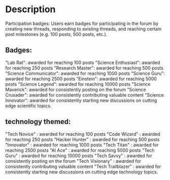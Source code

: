 # Description

Participation badges: Users earn badges for participating in the forum by creating new threads, responding to existing threads, and reaching certain post milestones (e.g. 100 posts, 500 posts, etc.).

## Badges:

"Lab Rat": awarded for reaching 100 posts
"Science Enthusiast": awarded for reaching 250 posts
"Research Master": awarded for reaching 500 posts
"Science Communicator": awarded for reaching 1000 posts
"Science Guru": awarded for reaching 2500 posts
"Einstein": awarded for reaching 5000 posts
"Science Legend": awarded for reaching 10000 posts
"Science Maverick": awarded for consistently posting on the forum
"Science Crusader": awarded for consistently contributing valuable content
"Science Innovator": awarded for consistently starting new discussions on cutting edge scientific topics.


## technology themed:

"Tech Novice" : awarded for reaching 100 posts
"Code Wizard" : awarded for reaching 250 posts
"Hacker Hunter" : awarded for reaching 500 posts
"Innovator" : awarded for reaching 1000 posts
"Tech Titan" : awarded for reaching 2500 posts
"AI Ace" : awarded for reaching 5000 posts
"Tech Guru" : awarded for reaching 10000 posts
"Tech Savvy" : awarded for consistently posting on the forum
"Tech Visionary" : awarded for consistently contributing valuable content
"Tech Trailblazer" : awarded for consistently starting new discussions on cutting edge technology topics.